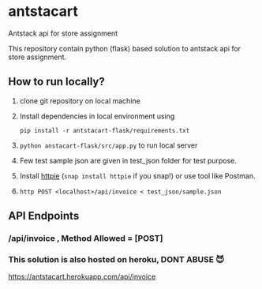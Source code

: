 # antstacart
Antstack api for store assignment

This repository contain python (flask) based solution to antstack api for store assignment.




## How to run locally?

1) clone git repository on local machine
2) Install dependencies in local environment using 
   
   `pip install -r antstacart-flask/requirements.txt`
3) `python anstacart-flask/src/app.py` to run local server
4) Few test sample json are given in test_json folder for test purpose.
5) Install [httpie](https://httpie.io/) (`snap install httpie` if you snap!) or use tool like Postman.
6) `http POST <localhost>/api/invoice < test_json/sample.json`  

## API Endpoints
  ### /api/invoice , Method Allowed = [POST]

### This solution is also hosted on heroku, DONT ABUSE 😈
https://antstacart.herokuapp.com/api/invoice

